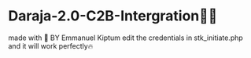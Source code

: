 # Daraja-2.0-C2B-Intergration👨‍💻
made with 💖 BY Emmanuel Kiptum
edit the credentials in stk_initiate.php and it will work perfectly🔥
